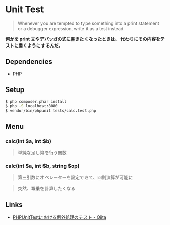 # Unit Test

> Whenever you are tempted to type something into a print statement or a debugger expression, write it as a test instead.

**何かを print 文やデバッガの式に書きたくなったときは、 代わりにその内容をテストに書くようにするんだ。**

## Dependencies

- PHP

## Setup

```sh
$ php composer.phar install
$ php -S localhost:8080
$ vendor/bin/phpunit tests/calc.test.php
```

## Menu

### calc(int $a, int $b)

> 単純な足し算を行う関数

### calc(int $a, int $b, string $op)

> 第三引数にオペレーターを設定できて、四則演算が可能に

> 突然、冪乗を計算したくなる

## Links

- [PHPUnitTestにおける例外処理のテスト \- Qiita](http://qiita.com/cufh/items/7f0e8aa661ceb6949622)